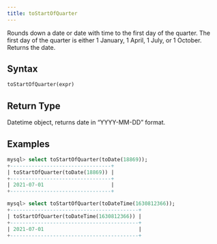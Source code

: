```yaml
---
title: toStartOfQuarter
---
```


Rounds down a date or date with time to the first day of the quarter.
The first day of the quarter is either 1 January, 1 April, 1 July, or 1 October.
Returns the date.

## Syntax

```sql
toStartOfQuarter(expr)
```

## Return Type
Datetime object, returns date in “YYYY-MM-DD” format.

## Examples

```sql
mysql> select toStartOfQuarter(toDate(18869));
+---------------------------------+
| toStartOfQuarter(toDate(18869)) |
+---------------------------------+
| 2021-07-01                      |
+---------------------------------+

mysql> select toStartOfQuarter(toDateTime(1630812366));
+------------------------------------------+
| toStartOfQuarter(toDateTime(1630812366)) |
+------------------------------------------+
| 2021-07-01                               |
+------------------------------------------+
```
